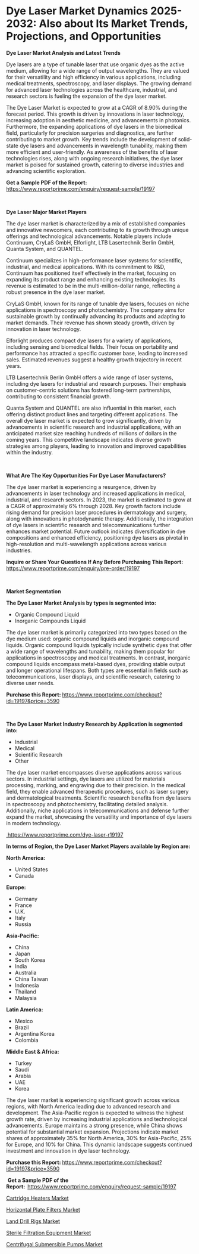 <p><h1>Dye Laser Market Dynamics 2025-2032: Also about Its Market Trends, Projections, and Opportunities</h1></p><p><strong>Dye Laser Market Analysis and Latest Trends</strong></p>
<p><p>Dye lasers are a type of tunable laser that use organic dyes as the active medium, allowing for a wide range of output wavelengths. They are valued for their versatility and high efficiency in various applications, including medical treatments, spectroscopy, and laser displays. The growing demand for advanced laser technologies across the healthcare, industrial, and research sectors is fueling the expansion of the dye laser market.</p><p>The Dye Laser Market is expected to grow at a CAGR of 8.90% during the forecast period. This growth is driven by innovations in laser technology, increasing adoption in aesthetic medicine, and advancements in photonics. Furthermore, the expanding applications of dye lasers in the biomedical field, particularly for precision surgeries and diagnostics, are further contributing to market growth. Key trends include the development of solid-state dye lasers and advancements in wavelength tunability, making them more efficient and user-friendly. As awareness of the benefits of laser technologies rises, along with ongoing research initiatives, the dye laser market is poised for sustained growth, catering to diverse industries and advancing scientific exploration.</p></p>
<p><strong>Get a Sample PDF of the Report:&nbsp;</strong> <a href="https://www.reportprime.com/enquiry/request-sample/19197?utm_campaign=1141&utm_medium=2&utm_source=Github&utm_content=ia&utm_term=19032025&utm_id=dye-laser">https://www.reportprime.com/enquiry/request-sample/19197</a></p>
<p>&nbsp;</p>
<p><strong>Dye Laser Major Market Players</strong></p>
<p><p>The dye laser market is characterized by a mix of established companies and innovative newcomers, each contributing to its growth through unique offerings and technological advancements. Notable players include Continuum, CryLaS GmbH, Elforlight, LTB Lasertechnik Berlin GmbH, Quanta System, and QUANTEL.</p><p>Continuum specializes in high-performance laser systems for scientific, industrial, and medical applications. With its commitment to R&D, Continuum has positioned itself effectively in the market, focusing on expanding its product range and enhancing existing technologies. Its revenue is estimated to be in the multi-million-dollar range, reflecting a robust presence in the dye laser market.</p><p>CryLaS GmbH, known for its range of tunable dye lasers, focuses on niche applications in spectroscopy and photochemistry. The company aims for sustainable growth by continually advancing its products and adapting to market demands. Their revenue has shown steady growth, driven by innovation in laser technology.</p><p>Elforlight produces compact dye lasers for a variety of applications, including sensing and biomedical fields. Their focus on portability and performance has attracted a specific customer base, leading to increased sales. Estimated revenues suggest a healthy growth trajectory in recent years.</p><p>LTB Lasertechnik Berlin GmbH offers a wide range of laser systems, including dye lasers for industrial and research purposes. Their emphasis on customer-centric solutions has fostered long-term partnerships, contributing to consistent financial growth.</p><p>Quanta System and QUANTEL are also influential in this market, each offering distinct product lines and targeting different applications. The overall dye laser market is expected to grow significantly, driven by advancements in scientific research and industrial applications, with an anticipated market size reaching hundreds of millions of dollars in the coming years. This competitive landscape indicates diverse growth strategies among players, leading to innovation and improved capabilities within the industry.</p></p>
<p>&nbsp;</p>
<p><strong>What Are The Key Opportunities For Dye Laser Manufacturers?</strong></p>
<p><p>The dye laser market is experiencing a resurgence, driven by advancements in laser technology and increased applications in medical, industrial, and research sectors. In 2023, the market is estimated to grow at a CAGR of approximately 6% through 2028. Key growth factors include rising demand for precision laser procedures in dermatology and surgery, along with innovations in photodynamic therapy. Additionally, the integration of dye lasers in scientific research and telecommunications further enhances market potential. Future outlook indicates diversification in dye compositions and enhanced efficiency, positioning dye lasers as pivotal in high-resolution and multi-wavelength applications across various industries.</p></p>
<p><strong>Inquire or Share Your Questions If Any Before Purchasing This Report:</strong> <a href="https://www.reportprime.com/enquiry/pre-order/19197?utm_campaign=1141&utm_medium=2&utm_source=Github&utm_content=ia&utm_term=19032025&utm_id=dye-laser">https://www.reportprime.com/enquiry/pre-order/19197</a></p>
<p>&nbsp;</p>
<p><strong>Market Segmentation</strong></p>
<p><strong>The Dye Laser Market Analysis by types is segmented into:</strong></p>
<p><ul><li>Organic Compound Liquid</li><li>Inorganic Compounds Liquid</li></ul></p>
<p><p>The dye laser market is primarily categorized into two types based on the dye medium used: organic compound liquids and inorganic compound liquids. Organic compound liquids typically include synthetic dyes that offer a wide range of wavelengths and tunability, making them popular for applications in spectroscopy and medical treatments. In contrast, inorganic compound liquids encompass metal-based dyes, providing stable output and longer operational lifespans. Both types are essential in fields such as telecommunications, laser displays, and scientific research, catering to diverse user needs.</p></p>
<p><strong>Purchase this Report:&nbsp;</strong><a href="https://www.reportprime.com/checkout?id=19197&price=3590&utm_campaign=1141&utm_medium=2&utm_source=Github&utm_content=ia&utm_term=19032025&utm_id=dye-laser">https://www.reportprime.com/checkout?id=19197&price=3590</a></p>
<p>&nbsp;</p>
<p><strong>The Dye Laser Market Industry Research by Application is segmented into:</strong></p>
<p><ul><li>Industrial</li><li>Medical</li><li>Scientific Research</li><li>Other</li></ul></p>
<p><p>The dye laser market encompasses diverse applications across various sectors. In industrial settings, dye lasers are utilized for materials processing, marking, and engraving due to their precision. In the medical field, they enable advanced therapeutic procedures, such as laser surgery and dermatological treatments. Scientific research benefits from dye lasers in spectroscopy and photochemistry, facilitating detailed analysis. Additionally, niche applications in telecommunications and defense further expand the market, showcasing the versatility and importance of dye lasers in modern technology.</p></p>
<p><a href="https://www.reportprime.com/dye-laser-r19197?utm_campaign=1141&utm_medium=2&utm_source=Github&utm_content=ia&utm_term=19032025&utm_id=dye-laser">&nbsp;https://www.reportprime.com/dye-laser-r19197</a></p>
<p><strong>In terms of Region, the Dye Laser Market Players available by Region are:</strong></p>
<p>
    <p> <strong> North America: </strong>
        <ul>
            <li>United States</li>
            <li>Canada</li>
        </ul>
        </p> 
    <p> <strong> Europe: </strong>
        <ul>
            <li>Germany</li>
            <li>France</li>
            <li>U.K.</li>
            <li>Italy</li>
            <li>Russia</li>
        </ul>
        </p> 
    <p> <strong> Asia-Pacific: </strong>
        <ul>
            <li>China</li>
            <li>Japan</li>
            <li>South Korea</li>
            <li>India</li>
            <li>Australia</li>
            <li>China Taiwan</li>
            <li>Indonesia</li>
            <li>Thailand</li>
            <li>Malaysia</li>
        </ul>
        </p> 
    <p> <strong> Latin America: </strong>
        <ul>
            <li>Mexico</li>
            <li>Brazil</li>
            <li>Argentina Korea</li>
            <li>Colombia</li>
        </ul>
        </p> 
    <p> <strong> Middle East & Africa: </strong>
        <ul>
            <li>Turkey</li>
            <li>Saudi</li>
            <li>Arabia</li>
            <li>UAE</li>
            <li>Korea</li>
        </ul>
    </p>
    </p>
<p><p>The dye laser market is experiencing significant growth across various regions, with North America leading due to advanced research and development. The Asia-Pacific region is expected to witness the highest growth rate, driven by increasing industrial applications and technological advancements. Europe maintains a strong presence, while China shows potential for substantial market expansion. Projections indicate market shares of approximately 35% for North America, 30% for Asia-Pacific, 25% for Europe, and 10% for China. This dynamic landscape suggests continued investment and innovation in dye laser technology.</p></p>
<p><strong>Purchase this Report: </strong><a href="https://www.reportprime.com/checkout?id=19197&price=3590&utm_campaign=1141&utm_medium=2&utm_source=Github&utm_content=ia&utm_term=19032025&utm_id=dye-laser">https://www.reportprime.com/checkout?id=19197&price=3590</a></p>
<p>&nbsp;<strong>Get a Sample PDF of the Report:&nbsp;&nbsp;</strong><a href="https://www.reportprime.com/enquiry/request-sample/19197?utm_campaign=1141&utm_medium=2&utm_source=Github&utm_content=ia&utm_term=19032025&utm_id=dye-laser">https://www.reportprime.com/enquiry/request-sample/19197</a></p>
<p><strong></strong></p>
<p><p><a href="https://github.com/nsmifidget3/Market-Research-Report-List-1/blob/main/cartridge-heaters-market.md?utm_campaign=1141&utm_medium=2&utm_source=Github&utm_content=ia&utm_term=19032025&utm_id=dye-laser">Cartridge Heaters Market</a></p><p><a href="https://github.com/motosyuliq/Market-Research-Report-List-1/blob/main/horizontal-plate-filters-market.md?utm_campaign=1141&utm_medium=2&utm_source=Github&utm_content=ia&utm_term=19032025&utm_id=dye-laser">Horizontal Plate Filters Market</a></p><p><a href="https://github.com/muskoaizahfi/Market-Research-Report-List-1/blob/main/land-drill-rigs-market.md?utm_campaign=1141&utm_medium=2&utm_source=Github&utm_content=ia&utm_term=19032025&utm_id=dye-laser">Land Drill Rigs Market</a></p><p><a href="https://github.com/lotoahshaiek/Market-Research-Report-List-1/blob/main/sterile-filtration-equipment-market.md?utm_campaign=1141&utm_medium=2&utm_source=Github&utm_content=ia&utm_term=19032025&utm_id=dye-laser">Sterile Filtration Equipment Market</a></p><p><a href="https://github.com/orlinvisonju/Market-Research-Report-List-1/blob/main/centrifugal-submersible-pumps-market.md?utm_campaign=1141&utm_medium=2&utm_source=Github&utm_content=ia&utm_term=19032025&utm_id=dye-laser">Centrifugal Submersible Pumps Market</a></p></p>